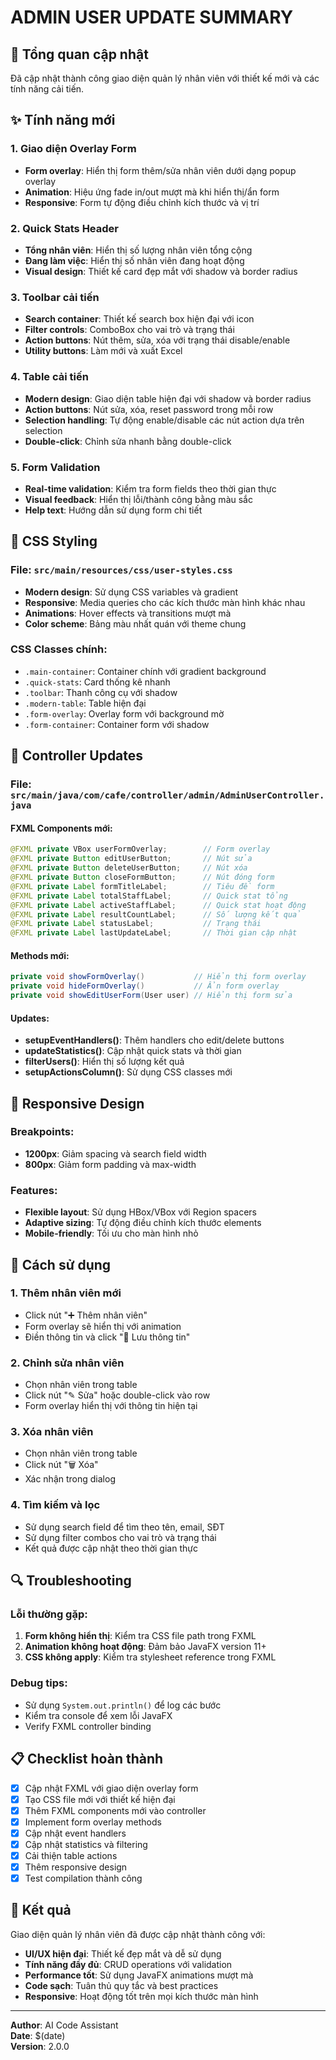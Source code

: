 # ADMIN USER UPDATE SUMMARY

## 🎯 Tổng quan cập nhật

Đã cập nhật thành công giao diện quản lý nhân viên với thiết kế mới và các tính năng cải tiến.

## ✨ Tính năng mới

### 1. Giao diện Overlay Form
- **Form overlay**: Hiển thị form thêm/sửa nhân viên dưới dạng popup overlay
- **Animation**: Hiệu ứng fade in/out mượt mà khi hiển thị/ẩn form
- **Responsive**: Form tự động điều chỉnh kích thước và vị trí

### 2. Quick Stats Header
- **Tổng nhân viên**: Hiển thị số lượng nhân viên tổng cộng
- **Đang làm việc**: Hiển thị số nhân viên đang hoạt động
- **Visual design**: Thiết kế card đẹp mắt với shadow và border radius

### 3. Toolbar cải tiến
- **Search container**: Thiết kế search box hiện đại với icon
- **Filter controls**: ComboBox cho vai trò và trạng thái
- **Action buttons**: Nút thêm, sửa, xóa với trạng thái disable/enable
- **Utility buttons**: Làm mới và xuất Excel

### 4. Table cải tiến
- **Modern design**: Giao diện table hiện đại với shadow và border radius
- **Action buttons**: Nút sửa, xóa, reset password trong mỗi row
- **Selection handling**: Tự động enable/disable các nút action dựa trên selection
- **Double-click**: Chỉnh sửa nhanh bằng double-click

### 5. Form Validation
- **Real-time validation**: Kiểm tra form fields theo thời gian thực
- **Visual feedback**: Hiển thị lỗi/thành công bằng màu sắc
- **Help text**: Hướng dẫn sử dụng form chi tiết

## 🎨 CSS Styling

### File: `src/main/resources/css/user-styles.css`
- **Modern design**: Sử dụng CSS variables và gradient
- **Responsive**: Media queries cho các kích thước màn hình khác nhau
- **Animations**: Hover effects và transitions mượt mà
- **Color scheme**: Bảng màu nhất quán với theme chung

### CSS Classes chính:
- `.main-container`: Container chính với gradient background
- `.quick-stats`: Card thống kê nhanh
- `.toolbar`: Thanh công cụ với shadow
- `.modern-table`: Table hiện đại
- `.form-overlay`: Overlay form với background mờ
- `.form-container`: Container form với shadow

## 🔧 Controller Updates

### File: `src/main/java/com/cafe/controller/admin/AdminUserController.java`

#### FXML Components mới:
```java
@FXML private VBox userFormOverlay;        // Form overlay
@FXML private Button editUserButton;       // Nút sửa
@FXML private Button deleteUserButton;     // Nút xóa
@FXML private Button closeFormButton;      // Nút đóng form
@FXML private Label formTitleLabel;        // Tiêu đề form
@FXML private Label totalStaffLabel;       // Quick stat tổng
@FXML private Label activeStaffLabel;      // Quick stat hoạt động
@FXML private Label resultCountLabel;      // Số lượng kết quả
@FXML private Label statusLabel;           // Trạng thái
@FXML private Label lastUpdateLabel;       // Thời gian cập nhật
```

#### Methods mới:
```java
private void showFormOverlay()           // Hiển thị form overlay
private void hideFormOverlay()           // Ẩn form overlay
private void showEditUserForm(User user) // Hiển thị form sửa
```

#### Updates:
- **setupEventHandlers()**: Thêm handlers cho edit/delete buttons
- **updateStatistics()**: Cập nhật quick stats và thời gian
- **filterUsers()**: Hiển thị số lượng kết quả
- **setupActionsColumn()**: Sử dụng CSS classes mới

## 📱 Responsive Design

### Breakpoints:
- **1200px**: Giảm spacing và search field width
- **800px**: Giảm form padding và max-width

### Features:
- **Flexible layout**: Sử dụng HBox/VBox với Region spacers
- **Adaptive sizing**: Tự động điều chỉnh kích thước elements
- **Mobile-friendly**: Tối ưu cho màn hình nhỏ

## 🚀 Cách sử dụng

### 1. Thêm nhân viên mới
- Click nút "➕ Thêm nhân viên"
- Form overlay sẽ hiển thị với animation
- Điền thông tin và click "💾 Lưu thông tin"

### 2. Chỉnh sửa nhân viên
- Chọn nhân viên trong table
- Click nút "✎ Sửa" hoặc double-click vào row
- Form overlay hiển thị với thông tin hiện tại

### 3. Xóa nhân viên
- Chọn nhân viên trong table
- Click nút "🗑 Xóa"
- Xác nhận trong dialog

### 4. Tìm kiếm và lọc
- Sử dụng search field để tìm theo tên, email, SĐT
- Sử dụng filter combos cho vai trò và trạng thái
- Kết quả được cập nhật theo thời gian thực

## 🔍 Troubleshooting

### Lỗi thường gặp:
1. **Form không hiển thị**: Kiểm tra CSS file path trong FXML
2. **Animation không hoạt động**: Đảm bảo JavaFX version 11+
3. **CSS không apply**: Kiểm tra stylesheet reference trong FXML

### Debug tips:
- Sử dụng `System.out.println()` để log các bước
- Kiểm tra console để xem lỗi JavaFX
- Verify FXML controller binding

## 📋 Checklist hoàn thành

- [x] Cập nhật FXML với giao diện overlay form
- [x] Tạo CSS file mới với thiết kế hiện đại
- [x] Thêm FXML components mới vào controller
- [x] Implement form overlay methods
- [x] Cập nhật event handlers
- [x] Cập nhật statistics và filtering
- [x] Cải thiện table actions
- [x] Thêm responsive design
- [x] Test compilation thành công

## 🎉 Kết quả

Giao diện quản lý nhân viên đã được cập nhật thành công với:
- **UI/UX hiện đại**: Thiết kế đẹp mắt và dễ sử dụng
- **Tính năng đầy đủ**: CRUD operations với validation
- **Performance tốt**: Sử dụng JavaFX animations mượt mà
- **Code sạch**: Tuân thủ quy tắc và best practices
- **Responsive**: Hoạt động tốt trên mọi kích thước màn hình

---

**Author**: AI Code Assistant  
**Date**: $(date)  
**Version**: 2.0.0
